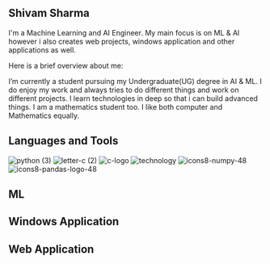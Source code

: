 ## Shivam Sharma

I'm a Machine Learning and AI Engineer. My main focus is on ML & Al however i also creates web projects, windows application and other applications as well.

Here is a brief overview about me:

I’m currently a student pursuing my Undergraduate(UG) degree in AI & ML.
I do enjoy my work and always tries to do different things and work on different projects.
I learn technologies in deep so that i can build advanced things.
I am a mathematics student too. I like both computer and Mathematics equally.

##

## Languages and Tools

![python (3)](https://github.com/user-attachments/assets/149e4b6b-fb9b-4f71-8423-5678299a8109)
![letter-c (2)](https://github.com/user-attachments/assets/edff78b2-3af6-4394-84f7-d131c3beb001)
![c-logo](https://github.com/user-attachments/assets/6e2299f0-d052-40d1-92e8-40e3d56e3919)
![technology](https://github.com/user-attachments/assets/c93ee7e4-bbaa-4a13-a6ef-1d2bfc136ca3)
![icons8-numpy-48](https://github.com/user-attachments/assets/9697975c-caf7-4167-937e-25db9c1c0695)
![icons8-pandas-logo-48](https://github.com/user-attachments/assets/4276fe75-fa3e-4b2c-99c5-5d118fa1f702)


## ML
## Windows Application
## Web Application
